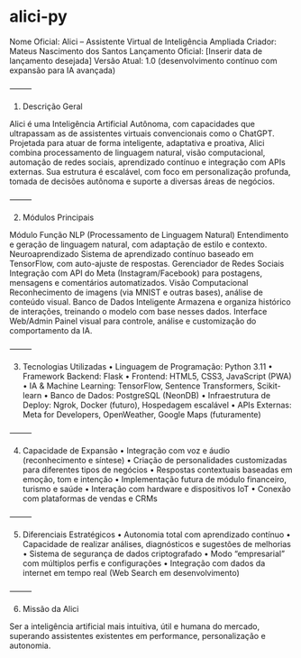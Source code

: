 # alici-py

Nome Oficial: Alici – Assistente Virtual de Inteligência Ampliada
Criador: Mateus Nascimento dos Santos
Lançamento Oficial: [Inserir data de lançamento desejada]
Versão Atual: 1.0 (desenvolvimento contínuo com expansão para IA avançada)

⸻

1. Descrição Geral

Alici é uma Inteligência Artificial Autônoma, com capacidades que ultrapassam as de assistentes virtuais convencionais como o ChatGPT. Projetada para atuar de forma inteligente, adaptativa e proativa, Alici combina processamento de linguagem natural, visão computacional, automação de redes sociais, aprendizado contínuo e integração com APIs externas. Sua estrutura é escalável, com foco em personalização profunda, tomada de decisões autônoma e suporte a diversas áreas de negócios.

⸻

2. Módulos Principais

Módulo	Função
NLP (Processamento de Linguagem Natural)	Entendimento e geração de linguagem natural, com adaptação de estilo e contexto.
Neuroaprendizado	Sistema de aprendizado contínuo baseado em TensorFlow, com auto-ajuste de respostas.
Gerenciador de Redes Sociais	Integração com API do Meta (Instagram/Facebook) para postagens, mensagens e comentários automatizados.
Visão Computacional	Reconhecimento de imagens (via MNIST e outras bases), análise de conteúdo visual.
Banco de Dados Inteligente	Armazena e organiza histórico de interações, treinando o modelo com base nesses dados.
Interface Web/Admin	Painel visual para controle, análise e customização do comportamento da IA.


⸻

3. Tecnologias Utilizadas
	•	Linguagem de Programação: Python 3.11
	•	Framework Backend: Flask
	•	Frontend: HTML5, CSS3, JavaScript (PWA)
	•	IA & Machine Learning: TensorFlow, Sentence Transformers, Scikit-learn
	•	Banco de Dados: PostgreSQL (NeonDB)
	•	Infraestrutura de Deploy: Ngrok, Docker (futuro), Hospedagem escalável
	•	APIs Externas: Meta for Developers, OpenWeather, Google Maps (futuramente)

⸻

4. Capacidade de Expansão
	•	Integração com voz e áudio (reconhecimento e síntese)
	•	Criação de personalidades customizadas para diferentes tipos de negócios
	•	Respostas contextuais baseadas em emoção, tom e intenção
	•	Implementação futura de módulo financeiro, turismo e saúde
	•	Interação com hardware e dispositivos IoT
	•	Conexão com plataformas de vendas e CRMs

⸻

5. Diferenciais Estratégicos
	•	Autonomia total com aprendizado contínuo
	•	Capacidade de realizar análises, diagnósticos e sugestões de melhorias
	•	Sistema de segurança de dados criptografado
	•	Modo “empresarial” com múltiplos perfis e configurações
	•	Integração com dados da internet em tempo real (Web Search em desenvolvimento)

⸻

6. Missão da Alici

Ser a inteligência artificial mais intuitiva, útil e humana do mercado, superando assistentes existentes em performance, personalização e autonomia.
